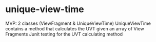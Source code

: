 # unique-view-time

MVP:
2 classes (ViewFragment & UniqueViewTime)
UniqueViewTime contains a method that calculates the UVT given an array of View Fragments
Junit testing for the UVT calculating method
